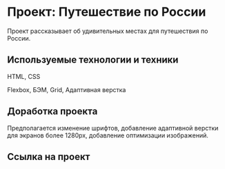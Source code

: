 # Проект: Путешествие по России

Проект рассказывает об удивительных местах для путешествия по России.

## Используемые технологии и техники

HTML, CSS

Flexbox, БЭМ, Grid, Адаптивная верстка

## Доработка проекта

Предполагается изменение шрифтов, добавление адаптивной верстки для экранов более 1280px, добавление оптимизации изображений.

## Ссылка на проект 
